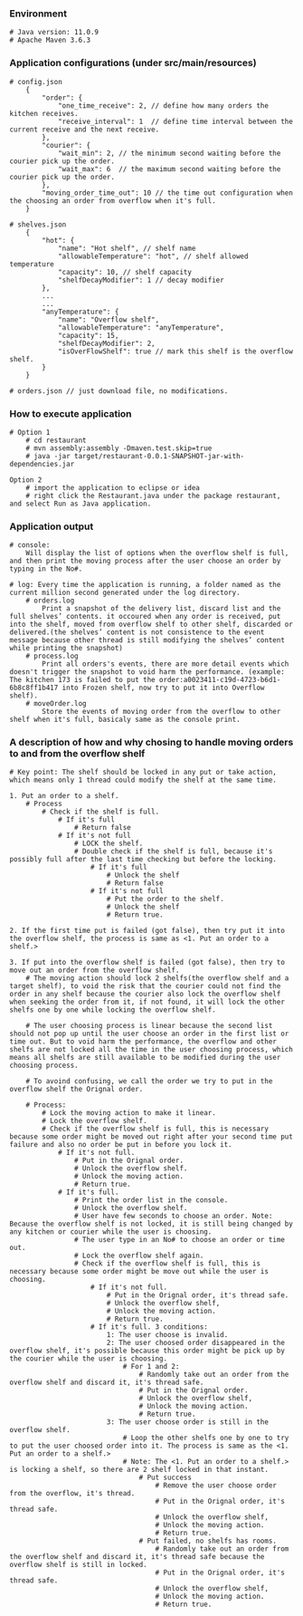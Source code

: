 ### Environment
	# Java version: 11.0.9
	# Apache Maven 3.6.3

### Application configurations (under src/main/resources)
	# config.json
		{
		    "order": {
		        "one_time_receive": 2, // define how many orders the kitchen receives.
		        "receive_interval": 1  // define time interval between the current receive and the next receive.
		    },
		    "courier": {
		        "wait_min": 2, // the minimum second waiting before the courier pick up the order.
		        "wait_max": 6  // the maximum second waiting before the courier pick up the order.
		    },
		    "moving_order_time_out": 10 // the time out configuration when the choosing an order from overflow when it's full.
		}

	# shelves.json
		{
		    "hot": {
		        "name": "Hot shelf", // shelf name
		        "allowableTemperature": "hot", // shelf allowed temperature
		        "capacity": 10, // shelf capacity
		        "shelfDecayModifier": 1 // decay modifier
		    },
		    ...
		    ...
		    "anyTemperature": {
		        "name": "Overflow shelf",
		        "allowableTemperature": "anyTemperature",
		        "capacity": 15,
		        "shelfDecayModifier": 2,
		        "isOverFlowShelf": true // mark this shelf is the overflow shelf.
		    }
		}
		
	# orders.json // just download file, no modifications.

### How to execute application
	# Option 1
		# cd restaurant
		# mvn assembly:assembly -Dmaven.test.skip=true
		# java -jar target/restaurant-0.0.1-SNAPSHOT-jar-with-dependencies.jar

	Option 2
		# import the application to eclipse or idea
		# right click the Restaurant.java under the package restaurant, and select Run as Java application.

### Application output
	# console: 
		Will display the list of options when the overflow shelf is full, and then print the moving process after the user choose an order by typing in the No#.
	
	# log: Every time the application is running, a folder named as the current million second generated under the log directory.
		# orders.log
			Print a snapshot of the delivery list, discard list and the full shelves’ contents. it occoured when any order is received, put into the shelf, moved from overflow shelf to other shelf, discarded or delivered.(the shelves’ content is not consistence to the event message because other thread is still modifying the shelves’ content while printing the snapshot)
		# process.log
			Print all orders's events, there are more detail events which doesn't trigger the snapshot to void harm the performance. (example: The kitchen 173 is failed to put the order:a0023411-c19d-4723-b6d1-6b8c8ff1b417 into Frozen shelf, now try to put it into Overflow shelf).
		# moveOrder.log
			Store the events of moving order from the overflow to other shelf when it's full, basicaly same as the console print.

### A description of how and why chosing to handle moving orders to and from the overflow shelf
	
	# Key point: The shelf should be locked in any put or take action, which means only 1 thread could modify the shelf at the same time.
	
	1. Put an order to a shelf.
		# Process
			# Check if the shelf is full. 
				# If it's full
					# Return false
				# If it's not full
					# LOCK the shelf.
					# Double check if the shelf is full, because it's possibly full after the last time checking but before the locking.
						# If it's full
							# Unlock the shelf 
							# Return false
						# If it's not full
							# Put the order to the shelf.
							# Unlock the shelf
							# Return true.
		
	2. If the first time put is failed (got false), then try put it into the overflow shelf, the process is same as <1. Put an order to a shelf.>
	
	3. If put into the overflow shelf is failed (got false), then try to move out an order from the overflow shelf.
		# The moving action should lock 2 shelfs(the overflow shelf and a target shelf), to void the risk that the courier could not find the order in any shelf because the courier also lock the overflow shelf when seeking the order from it, if not found, it will lock the other shelfs one by one while locking the overflow shelf.
		
		# The user choosing process is linear because the second list should not pop up until the user choose an order in the first list or time out. But to void harm the performance, the overflow and other shelfs are not locked all the time in the user choosing process, which means all shelfs are still available to be modified during the user choosing process.
		
		# To avoind confusing, we call the order we try to put in the overflow shelf the Orignal order.
		
		# Process:	
			# Lock the moving action to make it linear.
			# Lock the overflow shelf.
			# Check if the overflow shelf is full, this is necessary because some order might be moved out right after your second time put failure and also no order be put in before you lock it.
				# If it's not full.
					# Put in the Orignal order. 
					# Unlock the overflow shelf. 
					# Unlock the moving action.
					# Return true.
				# If it's full.
					# Print the order list in the console.
					# Unlock the overflow shelf.
					# User have few seconds to choose an order. Note: Because the overflow shelf is not locked, it is still being changed by any kitchen or courier while the user is choosing.
					# The user type in an No# to choose an order or time out.
					# Lock the overflow shelf again.
					# Check if the overflow shelf is full, this is necessary because some order might be move out while the user is choosing.
						# If it's not full.
							# Put in the Orignal order, it's thread safe. 
							# Unlock the overflow shelf, 
							# Unlock the moving action.
							# Return true.
						# If it's full. 3 conditions:
							1: The user choose is invalid.
							2: The user choosed order disappeared in the overflow shelf, it's possible because this order might be pick up by the courier while the user is choosing.
								# For 1 and 2:
									# Randomly take out an order from the overflow shelf and discard it, it's thread safe.
									# Put in the Orignal order. 
									# Unlock the overflow shelf, 
									# Unlock the moving action.
									# Return true.
							3: The user choose order is still in the overflow shelf.
								# Loop the other shelfs one by one to try to put the user choosed order into it. The process is same as the <1. Put an order to a shelf.>
								# Note: The <1. Put an order to a shelf.> is locking a shelf, so there are 2 shelf locked in that instant.
									# Put success
										# Remove the user choose order from the overflow, it's thread.
										# Put in the Orignal order, it's thread safe. 
										# Unlock the overflow shelf, 
										# Unlock the moving action.
										# Return true.
									# Put failed, no shelfs has rooms.
										# Randomly take out an order from the overflow shelf and discard it, it's thread safe because the overflow shelf is still in locked.
										# Put in the Orignal order, it's thread safe. 
										# Unlock the overflow shelf, 
										# Unlock the moving action.
										# Return true.


